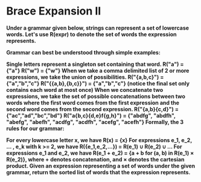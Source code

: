 # Brace Expansion II

<b>
Under a grammar given below, strings can represent a set of lowercase words.  Let's use R(expr) to denote the set of words the expression represents.

Grammar can best be understood through simple examples:

Single letters represent a singleton set containing that word.
R("a") = {"a"}
R("w") = {"w"}
When we take a comma delimited list of 2 or more expressions, we take the union of possibilities.
R("{a,b,c}") = {"a","b","c"}
R("{{a,b},{b,c}}") = {"a","b","c"} (notice the final set only contains each word at most once)
When we concatenate two expressions, we take the set of possible concatenations between two words where the first word comes from the first expression and the second word comes from the second expression.
R("{a,b}{c,d}") = {"ac","ad","bc","bd"}
R("a{b,c}{d,e}f{g,h}") = {"abdfg", "abdfh", "abefg", "abefh", "acdfg", "acdfh", "acefg", "acefh"}
Formally, the 3 rules for our grammar:

For every lowercase letter x, we have R(x) = {x}
For expressions e_1, e_2, ... , e_k with k >= 2, we have R({e_1,e_2,...}) = R(e_1) ∪ R(e_2) ∪ ...
For expressions e_1 and e_2, we have R(e_1 + e_2) = {a + b for (a, b) in R(e_1) × R(e_2)}, where + denotes concatenation, and × denotes the cartesian product.
Given an expression representing a set of words under the given grammar, return the sorted list of words that the expression represents.

</b>
